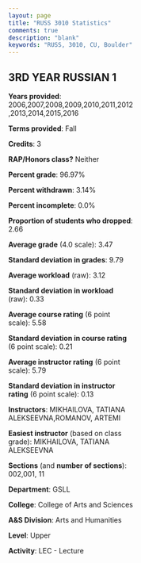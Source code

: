```yaml
---
layout: page
title: "RUSS 3010 Statistics"
comments: true
description: "blank"
keywords: "RUSS, 3010, CU, Boulder"
--- 
```

<head>
<script src="https://ajax.googleapis.com/ajax/libs/jquery/2.1.3/jquery.min.js"></script>
<script src="https://dl.dropboxusercontent.com/s/pc42nxpaw1ea4o9/highcharts.js?dl=0"></script>
<!-- <script src="../assets/js/highcharts.js"></script> -->
<style type="text/css">@font-face {
	font-family: "Bebas Neue";
	src: url(https://www.filehosting.org/file/details/544349/BebasNeue%20Regular.otf) format("opentype");
	}
	h1.Bebas { 
		font-family: "Bebas Neue", Verdana, Tahoma;
	}
</style>
</head>
<body>
	<div id="container" style="float: right; width: 45%; height: 88%; margin-left: 2.5%; margin-right: 2.5%;"></div>
	<script language="JavaScript">
		$(document).ready(function() {
		var chart = {type: 'column'};
		var title = {text: 'Grade Distribution'};
		var xAxis = {categories: ['A','B','C','D','F'],crosshair: true};
		var yAxis = {min: 0,title: {text: 'Percentage'}};
		var tooltip = {headerFormat: '<center><b><span style="font-size:20px">{point.key}</span></b></center>',
		               pointFormat: '<td style="padding:0"><b>{point.y:.1f}%</b></td>',
		               footerFormat: '</table>',shared: true,useHTML: true};
		var plotOptions = {column: {pointPadding: 0.0,borderWidth: 0}};  
		var credits = {enabled: false};var series= [{name: 'Percent',data: [58.76,32.2,7.91,1.13,0.0,]}];
		var json = {};
		json.chart = chart;
		json.title = title;
		json.tooltip = tooltip;
		json.xAxis = xAxis;
		json.yAxis = yAxis;  
		json.series = series;
		json.plotOptions = plotOptions;  
		json.credits = credits;
		$('#container').highcharts(json);
	});
	</script>
</body>
			   
## 3RD YEAR RUSSIAN 1

**Years provided**: 2006,2007,2008,2009,2010,2011,2012,2013,2014,2015,2016

**Terms provided**: Fall

**Credits**: 3

**RAP/Honors class?** Neither

**Percent grade**: 96.97%

**Percent withdrawn**: 3.14%

**Percent incomplete**: 0.0%

**Proportion of students who dropped**: 2.66

**Average grade** (4.0 scale): 3.47

**Standard deviation in grades**: 9.79

**Average workload** (raw): 3.12

**Standard deviation in workload** (raw): 0.33

**Average course rating** (6 point scale): 5.58

**Standard deviation in course rating** (6 point scale): 0.21

**Average instructor rating** (6 point scale): 5.79

**Standard deviation in instructor rating** (6 point scale): 0.13

**Instructors**: MIKHAILOVA, TATIANA ALEKSEEVNA,ROMANOV, ARTEMI

**Easiest instructor** (based on class grade): MIKHAILOVA, TATIANA ALEKSEEVNA

**Sections** (and **number of sections**): 002,001, 11

**Department**: GSLL

**College**: College of Arts and Sciences

**A&S Division**: Arts and Humanities

**Level**: Upper

**Activity**: LEC - Lecture